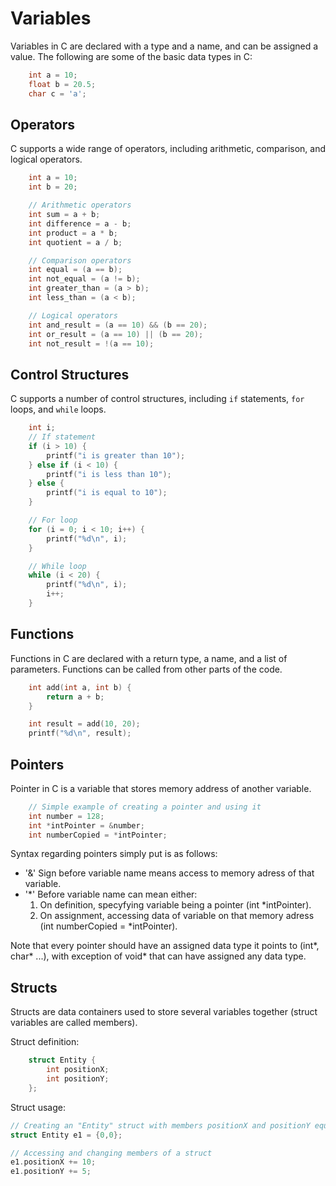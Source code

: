 # Variables

Variables in C are declared with a type and a name, and can be assigned a value. The following are some of the basic data types in C:

```c
    int a = 10;
    float b = 20.5;
    char c = 'a';
```

## Operators

C supports a wide range of operators, including arithmetic, comparison, and logical operators.

```c
    int a = 10;
    int b = 20;

    // Arithmetic operators
    int sum = a + b;
    int difference = a - b;
    int product = a * b;
    int quotient = a / b;

    // Comparison operators
    int equal = (a == b);
    int not_equal = (a != b);
    int greater_than = (a > b);
    int less_than = (a < b);

    // Logical operators
    int and_result = (a == 10) && (b == 20);
    int or_result = (a == 10) || (b == 20);
    int not_result = !(a == 10);
```

## Control Structures

C supports a number of control structures, including `if` statements, `for` loops, and `while` loops.

```c
    int i;
    // If statement
    if (i > 10) {
        printf("i is greater than 10");
    } else if (i < 10) {
        printf("i is less than 10");
    } else {
        printf("i is equal to 10");
    }

    // For loop
    for (i = 0; i < 10; i++) {
        printf("%d\n", i);
    }

    // While loop
    while (i < 20) {
        printf("%d\n", i);
        i++;
    }
```

## Functions

Functions in C are declared with a return type, a name, and a list of parameters. Functions can be called from other parts of the code.

```c
    int add(int a, int b) {
        return a + b;
    }

    int result = add(10, 20);
    printf("%d\n", result);
```

## Pointers

Pointer in C is a variable that stores memory address of another variable.

```c
    // Simple example of creating a pointer and using it
    int number = 128;
    int *intPointer = &number;
    int numberCopied = *intPointer;
```

Syntax regarding pointers simply put is as follows:
- '&' Sign before variable name means access to memory adress of that variable.
- '*' Before variable name can mean either: 
    1) On definition, specyfying variable being a pointer (int *intPointer).
    2) On assignment, accessing data of variable on that memory adress (int numberCopied = *intPointer).


Note that every pointer should have an assigned data type it points to (int*, char* ...), with exception of void* that can have assigned any data type.

## Structs

Structs are data containers used to store several variables together (struct variables are called members).

Struct definition:
```c
    struct Entity {
        int positionX;
        int positionY;
    };
```

Struct usage:
```c
// Creating an "Entity" struct with members positionX and positionY equal to 0
struct Entity e1 = {0,0};

// Accessing and changing members of a struct
e1.positionX += 10;
e1.positionY += 5;
```